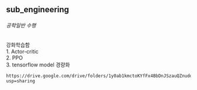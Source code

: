 <h2>sub_engineering</h2>
<h6>공학일반 수행</h6>
<p>강화학습함 </br>
    1. Actor-critic </br>
    2. PPO </br>
    3. tensorflow model 경량화 </br> </p>

    https://drive.google.com/drive/folders/1y0ab1kmctoKYfFx4BbDnJSzauQZnudo5?usp=sharing
